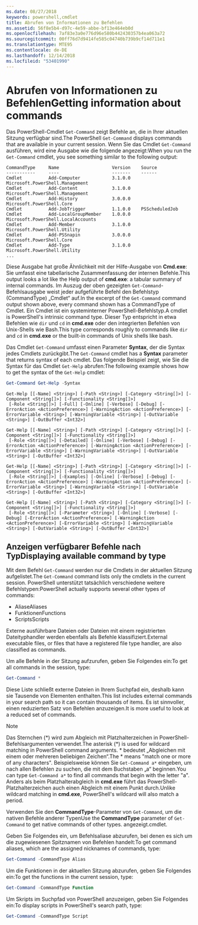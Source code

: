 ```yaml
---
ms.date: 08/27/2018
keywords: powershell,cmdlet
title: Abrufen von Informationen zu Befehlen
ms.assetid: 56f8e5b4-d97c-4e59-abbe-bf13e464eb0d
ms.openlocfilehash: 7af83e3a0e776d96e580b442430357b4ea063a72
ms.sourcegitcommit: 00ff76d7d9414fe585c04740b739b9cf14d711e1
ms.translationtype: MTE95
ms.contentlocale: de-DE
ms.lasthandoff: 12/14/2018
ms.locfileid: "53401990"
---
```

# <a name="getting-information-about-commands"></a><span data-ttu-id="72783-103">Abrufen von Informationen zu Befehlen</span><span class="sxs-lookup"><span data-stu-id="72783-103">Getting information about commands</span></span>

<span data-ttu-id="72783-104">Das PowerShell-Cmdlet `Get-Command` zeigt Befehle an, die in Ihrer aktuellen Sitzung verfügbar sind.</span><span class="sxs-lookup"><span data-stu-id="72783-104">The PowerShell `Get-Command` displays commands that are available in your current session.</span></span>
<span data-ttu-id="72783-105">Wenn Sie das Cmdlet `Get-Command` ausführen, wird eine Ausgabe wie die folgende angezeigt:</span><span class="sxs-lookup"><span data-stu-id="72783-105">When you run the `Get-Command` cmdlet, you see something similar to the following output:</span></span>

```output
CommandType     Name                    Version    Source
-----------     ----                    -------    ------
Cmdlet          Add-Computer            3.1.0.0    Microsoft.PowerShell.Management
Cmdlet          Add-Content             3.1.0.0    Microsoft.PowerShell.Management
Cmdlet          Add-History             3.0.0.0    Microsoft.PowerShell.Core
Cmdlet          Add-JobTrigger          1.1.0.0    PSScheduledJob
Cmdlet          Add-LocalGroupMember    1.0.0.0    Microsoft.PowerShell.LocalAccounts
Cmdlet          Add-Member              3.1.0.0    Microsoft.PowerShell.Utility
Cmdlet          Add-PSSnapin            3.0.0.0    Microsoft.PowerShell.Core
Cmdlet          Add-Type                3.1.0.0    Microsoft.PowerShell.Utility
...
```

<span data-ttu-id="72783-106">Diese Ausgabe hat große Ähnlichkeit mit der Hilfe-Ausgabe von **Cmd.exe**: Sie umfasst eine tabellarische Zusammenfassung der internen Befehle.</span><span class="sxs-lookup"><span data-stu-id="72783-106">This output looks a lot like the Help output of **cmd.exe**: a tabular summary of internal commands.</span></span> <span data-ttu-id="72783-107">Im Auszug der oben gezeigten `Get-Command`-Befehlsausgabe weist jeder aufgeführte Befehl den Befehlstyp (CommandType) „Cmdlet“ auf.</span><span class="sxs-lookup"><span data-stu-id="72783-107">In the excerpt of the `Get-Command` command output shown above, every command shown has a CommandType of Cmdlet.</span></span> <span data-ttu-id="72783-108">Ein Cmdlet ist ein systeminterner PowerShell-Befehlstyp.</span><span class="sxs-lookup"><span data-stu-id="72783-108">A cmdlet is PowerShell's intrinsic command type.</span></span> <span data-ttu-id="72783-109">Dieser Typ entspricht in etwa Befehlen wie `dir` und `cd` in **cmd.exe** oder den integrierten Befehlen von Unix-Shells wie Bash.</span><span class="sxs-lookup"><span data-stu-id="72783-109">This type corresponds roughly to commands like `dir` and `cd` in **cmd.exe** or the built-in commands of Unix shells like bash.</span></span>

<span data-ttu-id="72783-110">Das Cmdlet `Get-Command` umfasst einen Parameter **Syntax**, der die Syntax jedes Cmdlets zurückgibt.</span><span class="sxs-lookup"><span data-stu-id="72783-110">The `Get-Command` cmdlet has a **Syntax** parameter that returns syntax of each cmdlet.</span></span> <span data-ttu-id="72783-111">Das folgende Beispiel zeigt, wie Sie die Syntax für das Cmdlet `Get-Help` abrufen:</span><span class="sxs-lookup"><span data-stu-id="72783-111">The following example shows how to get the syntax of the `Get-Help` cmdlet:</span></span>

```powershell
Get-Command Get-Help -Syntax
```

```output
Get-Help [[-Name] <String>] [-Path <String>] [-Category <String[]>] [-Component <String[]>] [-Functionality <String[]>]
 [-Role <String[]>] [-Full] [-Online] [-Verbose] [-Debug] [-ErrorAction <ActionPreference>] [-WarningAction <ActionPreference>] [-ErrorVariable <String>] [-WarningVariable <String>] [-OutVariable <String>] [-OutBuffer <Int32>]

Get-Help [[-Name] <String>] [-Path <String>] [-Category <String[]>] [-Component <String[]>] [-Functionality <String[]>]
 [-Role <String[]>] [-Detailed] [-Online] [-Verbose] [-Debug] [-ErrorAction <ActionPreference>] [-WarningAction <ActionPreference>] [-ErrorVariable <String>] [-WarningVariable <String>] [-OutVariable <String>] [-OutBuffer <Int32>]

Get-Help [[-Name] <String>] [-Path <String>] [-Category <String[]>] [-Component <String[]>] [-Functionality <String[]>]
 [-Role <String[]>] [-Examples] [-Online] [-Verbose] [-Debug] [-ErrorAction <ActionPreference>] [-WarningAction <ActionPreference>] [-ErrorVariable <String>] [-WarningVariable <String>] [-OutVariable <String>] [-OutBuffer <Int32>]

Get-Help [[-Name] <String>] [-Path <String>] [-Category <String[]>] [-Component <String[]>] [-Functionality <String[]>]
 [-Role <String[]>] [-Parameter <String>] [-Online] [-Verbose] [-Debug] [-ErrorAction <ActionPreference>] [-WarningAction <ActionPreference>] [-ErrorVariable <String>] [-WarningVariable <String>] [-OutVariable <String>] [-OutBuffer <Int32>]
```

## <a name="displaying-available-command-by-type"></a><span data-ttu-id="72783-112">Anzeigen verfügbarer Befehle nach Typ</span><span class="sxs-lookup"><span data-stu-id="72783-112">Displaying available command by type</span></span>

<span data-ttu-id="72783-113">Mit dem Befehl `Get-Command` werden nur die Cmdlets in der aktuellen Sitzung aufgelistet.</span><span class="sxs-lookup"><span data-stu-id="72783-113">The `Get-Command` command lists only the cmdlets in the current session.</span></span> <span data-ttu-id="72783-114">PowerShell unterstützt tatsächlich verschiedene weitere Befehlstypen:</span><span class="sxs-lookup"><span data-stu-id="72783-114">PowerShell actually supports several other types of commands:</span></span>

- <span data-ttu-id="72783-115">Aliase</span><span class="sxs-lookup"><span data-stu-id="72783-115">Aliases</span></span>
- <span data-ttu-id="72783-116">Funktionen</span><span class="sxs-lookup"><span data-stu-id="72783-116">Functions</span></span>
- <span data-ttu-id="72783-117">Scripts</span><span class="sxs-lookup"><span data-stu-id="72783-117">Scripts</span></span>

<span data-ttu-id="72783-118">Externe ausführbare Dateien oder Dateien mit einem registrierten Dateityphandler werden ebenfalls als Befehle klassifiziert.</span><span class="sxs-lookup"><span data-stu-id="72783-118">External executable files, or files that have a registered file type handler, are also classified as commands.</span></span>

<span data-ttu-id="72783-119">Um alle Befehle in der Sitzung aufzurufen, geben Sie Folgendes ein:</span><span class="sxs-lookup"><span data-stu-id="72783-119">To get all commands in the session, type:</span></span>

```powershell
Get-Command *
```

<span data-ttu-id="72783-120">Diese Liste schließt externe Dateien in Ihrem Suchpfad ein, deshalb kann sie Tausende von Elementen enthalten.</span><span class="sxs-lookup"><span data-stu-id="72783-120">This list includes external commands in your search path so it can contain thousands of items.</span></span>
<span data-ttu-id="72783-121">Es ist sinnvoller, einen reduzierten Satz von Befehlen anzuzeigen.</span><span class="sxs-lookup"><span data-stu-id="72783-121">It is more useful to look at a reduced set of commands.</span></span>

> [!NOTE]
> <span data-ttu-id="72783-122">Das Sternchen (\*) wird zum Abgleich mit Platzhalterzeichen in PowerShell-Befehlsargumenten verwendet.</span><span class="sxs-lookup"><span data-stu-id="72783-122">The asterisk (\*) is used for wildcard matching in PowerShell command arguments.</span></span> <span data-ttu-id="72783-123">\* bedeutet „Abgleichen mit einem oder mehreren beliebigen Zeichen“.</span><span class="sxs-lookup"><span data-stu-id="72783-123">The \* means "match one or more of any characters".</span></span> <span data-ttu-id="72783-124">Beispielsweise können Sie `Get-Command a*` eingeben, um nach allen Befehlen zu suchen, die mit dem Buchstaben „a“ beginnen.</span><span class="sxs-lookup"><span data-stu-id="72783-124">You can type `Get-Command a*` to find all commands that begin with the letter "a".</span></span> <span data-ttu-id="72783-125">Anders als beim Platzhalterabgleich in **cmd.exe** führt das PowerShell-Platzhalterzeichen auch einen Abgleich mit einem Punkt durch.</span><span class="sxs-lookup"><span data-stu-id="72783-125">Unlike wildcard matching in **cmd.exe**, PowerShell's wildcard will also match a period.</span></span>

<span data-ttu-id="72783-126">Verwenden Sie den **CommandType**-Parameter von `Get-Command`, um die nativen Befehle anderer Typen</span><span class="sxs-lookup"><span data-stu-id="72783-126">Use the **CommandType** parameter of `Get-Command` to get native commands of other types.</span></span>
<span data-ttu-id="72783-127">angezeigt.</span><span class="sxs-lookup"><span data-stu-id="72783-127">cmdlet.</span></span>

<span data-ttu-id="72783-128">Geben Sie Folgendes ein, um Befehlsaliase abzurufen, bei denen es sich um die zugewiesenen Spitznamen von Befehlen handelt:</span><span class="sxs-lookup"><span data-stu-id="72783-128">To get command aliases, which are the assigned nicknames of commands, type:</span></span>

```powershell
Get-Command -CommandType Alias
```

<span data-ttu-id="72783-129">Um die Funktionen in der aktuellen Sitzung abzurufen, geben Sie Folgendes ein:</span><span class="sxs-lookup"><span data-stu-id="72783-129">To get the functions in the current session, type:</span></span>

```powershell
Get-Command -CommandType Function
```

<span data-ttu-id="72783-130">Um Skripts im Suchpfad von PowerShell anzuzeigen, geben Sie Folgendes ein:</span><span class="sxs-lookup"><span data-stu-id="72783-130">To display scripts in PowerShell's search path, type:</span></span>

```powershell
Get-Command -CommandType Script
```